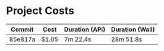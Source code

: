 # Project Costs

| Commit | Cost | Duration (API) | Duration (Wall) |
|--------|------|----------------|-----------------|
| 85e817a | $1.05 | 7m 22.4s | 28m 51.8s |
